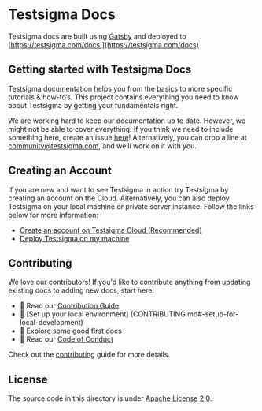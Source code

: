 # **Testsigma Docs**

Testsigma docs are built using [Gatsby](https://www.gatsbyjs.com/) and deployed to [https://testsigma.com/docs.](https://testsigma.com/docs)

## **Getting started with Testsigma Docs**
Testsigma documentation helps you from the basics to more specific tutorials & how-to’s. This project contains everything you need to know about Testsigma by getting your fundamentals right.

We are working hard to keep our documentation up to date. However, we might not be able to cover everything. If you think we need to include something here, create an issue [here](https://github.com/testsigmahq/testsigma-docs/issues)! Alternatively, you can drop a line at community@testsigma.com, and we’ll work on it with you.

## **Creating an Account**

If you are new and want to see Testsigma in action try Testsigma by creating an account on the Cloud. Alternatively, you can also deploy Testsigma on your local machine or private server instance. Follow the links below for more information:

- [Create an account on Testsigma Cloud (Recommended)](https://testsigma.com/docs/getting-started/setup/testsigma-cloud/)
- [Deploy Testsigma on my machine](https://testsigma.com/docs/getting-started/setup/overview/)

## **Contributing**

We love our contributors! If you'd like to contribute anything from updating existing docs to adding new docs, start here:

- 📖 Read our [Contribution Guide](CONTRIBUTING.md)
- 🧩 [Set up your local environment] (CONTRIBUTING.md#-setup-for-local-development)
- 👾 Explore some good first docs
- 📕 Read our [Code of Conduct](CODE_OF_CONDUCT.md)

Check out the [contributing](CONTRIBUTING.md) guide for more details.

## **License**

The source code in this directory is under [Apache License 2.0](LICENSE).
